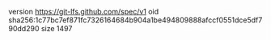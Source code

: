 version https://git-lfs.github.com/spec/v1
oid sha256:1c77bc7ef871fc7326164684b904a1be494809888afccf0551dce5df790dd290
size 1497
